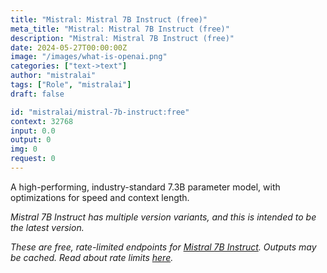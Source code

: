```yaml
---
title: "Mistral: Mistral 7B Instruct (free)"
meta_title: "Mistral: Mistral 7B Instruct (free)"
description: "Mistral: Mistral 7B Instruct (free)"
date: 2024-05-27T00:00:00Z
image: "/images/what-is-openai.png"
categories: ["text->text"]
author: "mistralai"
tags: ["Role", "mistralai"]
draft: false

id: "mistralai/mistral-7b-instruct:free"
context: 32768
input: 0.0
output: 0
img: 0
request: 0
---
```


A high-performing, industry-standard 7.3B parameter model, with optimizations for speed and context length.

*Mistral 7B Instruct has multiple version variants, and this is intended to be the latest version.*

_These are free, rate-limited endpoints for [Mistral 7B Instruct](/mistralai/mistral-7b-instruct). Outputs may be cached. Read about rate limits [here](/docs/limits)._

